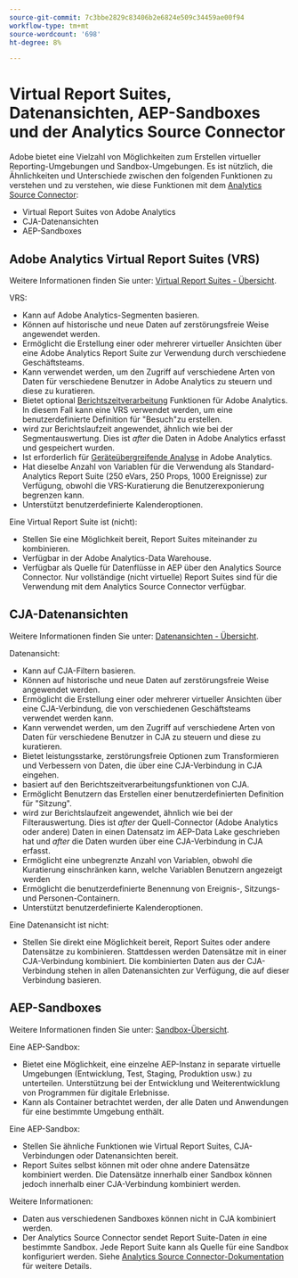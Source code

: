 ```yaml
---
source-git-commit: 7c3bbe2829c83406b2e6824e509c34459ae00f94
workflow-type: tm+mt
source-wordcount: '698'
ht-degree: 8%

---
```

# Virtual Report Suites, Datenansichten, AEP-Sandboxes und der Analytics Source Connector

Adobe bietet eine Vielzahl von Möglichkeiten zum Erstellen virtueller Reporting-Umgebungen und Sandbox-Umgebungen. Es ist nützlich, die Ähnlichkeiten und Unterschiede zwischen den folgenden Funktionen zu verstehen und zu verstehen, wie diese Funktionen mit dem [Analytics Source Connector](https://experienceleague.adobe.com/docs/experience-platform/sources/ui-tutorials/create/adobe-applications/analytics.html?lang=de):

* Virtual Report Suites von Adobe Analytics
* CJA-Datenansichten
* AEP-Sandboxes

## Adobe Analytics Virtual Report Suites (VRS)

Weitere Informationen finden Sie unter: [Virtual Report Suites - Übersicht](https://experienceleague.adobe.com/docs/analytics/components/virtual-report-suites/vrs-about.html?lang=de).

VRS:

* Kann auf Adobe Analytics-Segmenten basieren.
* Können auf historische und neue Daten auf zerstörungsfreie Weise angewendet werden.
* Ermöglicht die Erstellung einer oder mehrerer virtueller Ansichten über eine Adobe Analytics Report Suite zur Verwendung durch verschiedene Geschäftsteams.
* Kann verwendet werden, um den Zugriff auf verschiedene Arten von Daten für verschiedene Benutzer in Adobe Analytics zu steuern und diese zu kuratieren.
* Bietet optional [Berichtszeitverarbeitung](https://experienceleague.adobe.com/docs/analytics/components/virtual-report-suites/vrs-report-time-processing.html?lang=en) Funktionen für Adobe Analytics. In diesem Fall kann eine VRS verwendet werden, um eine benutzerdefinierte Definition für &quot;Besuch&quot;zu erstellen.
* wird zur Berichtslaufzeit angewendet, ähnlich wie bei der Segmentauswertung. Dies ist _after_ die Daten in Adobe Analytics erfasst und gespeichert wurden.
* Ist erforderlich für [Geräteübergreifende Analyse](https://experienceleague.adobe.com/docs/analytics/components/cda/overview.html?lang=de) in Adobe Analytics.
* Hat dieselbe Anzahl von Variablen für die Verwendung als Standard-Analytics Report Suite (250 eVars, 250 Props, 1000 Ereignisse) zur Verfügung, obwohl die VRS-Kuratierung die Benutzerexponierung begrenzen kann.
* Unterstützt benutzerdefinierte Kalenderoptionen.

Eine Virtual Report Suite ist (nicht):

* Stellen Sie eine Möglichkeit bereit, Report Suites miteinander zu kombinieren.
* Verfügbar in der Adobe Analytics-Data Warehouse.
* Verfügbar als Quelle für Datenflüsse in AEP über den Analytics Source Connector. Nur vollständige (nicht virtuelle) Report Suites sind für die Verwendung mit dem Analytics Source Connector verfügbar.


## CJA-Datenansichten

Weitere Informationen finden Sie unter: [Datenansichten - Übersicht](https://experienceleague.adobe.com/docs/analytics-platform/using/cja-dataviews/data-views.html?lang=de).

Datenansicht:

* Kann auf CJA-Filtern basieren.
* Können auf historische und neue Daten auf zerstörungsfreie Weise angewendet werden.
* Ermöglicht die Erstellung einer oder mehrerer virtueller Ansichten über eine CJA-Verbindung, die von verschiedenen Geschäftsteams verwendet werden kann.
* Kann verwendet werden, um den Zugriff auf verschiedene Arten von Daten für verschiedene Benutzer in CJA zu steuern und diese zu kuratieren.
* Bietet leistungsstarke, zerstörungsfreie Optionen zum Transformieren und Verbessern von Daten, die über eine CJA-Verbindung in CJA eingehen.
* basiert auf den Berichtszeitverarbeitungsfunktionen von CJA.
* Ermöglicht Benutzern das Erstellen einer benutzerdefinierten Definition für &quot;Sitzung&quot;.
* wird zur Berichtslaufzeit angewendet, ähnlich wie bei der Filterauswertung. Dies ist _after_ der Quell-Connector (Adobe Analytics oder andere) Daten in einen Datensatz im AEP-Data Lake geschrieben hat und _after_ die Daten wurden über eine CJA-Verbindung in CJA erfasst.
* Ermöglicht eine unbegrenzte Anzahl von Variablen, obwohl die Kuratierung einschränken kann, welche Variablen Benutzern angezeigt werden
* Ermöglicht die benutzerdefinierte Benennung von Ereignis-, Sitzungs- und Personen-Containern.
* Unterstützt benutzerdefinierte Kalenderoptionen.

Eine Datenansicht ist nicht:

* Stellen Sie direkt eine Möglichkeit bereit, Report Suites oder andere Datensätze zu kombinieren. Stattdessen werden Datensätze mit in einer CJA-Verbindung kombiniert. Die kombinierten Daten aus der CJA-Verbindung stehen in allen Datenansichten zur Verfügung, die auf dieser Verbindung basieren.

## AEP-Sandboxes

Weitere Informationen finden Sie unter: [Sandbox-Übersicht](https://experienceleague.adobe.com/docs/experience-platform/sandbox/home.html?lang=de).

Eine AEP-Sandbox:

* Bietet eine Möglichkeit, eine einzelne AEP-Instanz in separate virtuelle Umgebungen (Entwicklung, Test, Staging, Produktion usw.) zu unterteilen. Unterstützung bei der Entwicklung und Weiterentwicklung von Programmen für digitale Erlebnisse.
* Kann als Container betrachtet werden, der alle Daten und Anwendungen für eine bestimmte Umgebung enthält.

Eine AEP-Sandbox:

* Stellen Sie ähnliche Funktionen wie Virtual Report Suites, CJA-Verbindungen oder Datenansichten bereit.
* Report Suites selbst können mit oder ohne andere Datensätze kombiniert werden. Die Datensätze innerhalb einer Sandbox können jedoch innerhalb einer CJA-Verbindung kombiniert werden.

Weitere Informationen:

* Daten aus verschiedenen Sandboxes können nicht in CJA kombiniert werden.
* Der Analytics Source Connector sendet Report Suite-Daten _in_ eine bestimmte Sandbox. Jede Report Suite kann als Quelle für eine Sandbox konfiguriert werden. Siehe [Analytics Source Connector-Dokumentation](https://experienceleague.adobe.com/docs/experience-platform/sources/ui-tutorials/create/adobe-applications/analytics.html?lang=en) für weitere Details.